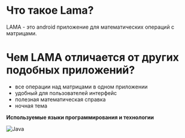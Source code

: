 <h1 align="center>LAMA</h1>

# Что такое Lama?
LAMA - это android приложение для математических операций с матрицами.

# Чем LAMA отличается от других подобных приложений?
- все операции над матрицами в одном приложении
- удобный для пользователей интерфейс
- полезная математическая справка
- ночная тема

**Используемые языки программирования и технологии**

![Java](https://img.shields.io/badge/-Java-000000?style=flat&logo=Java&logoColor=007396)
